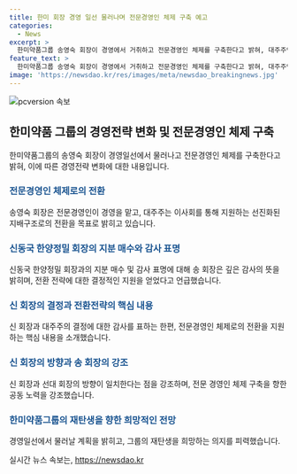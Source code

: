 ```yaml
---
title: 한미 회장 경영 일선 물러나며 전문경영인 체제 구축 예고
categories:
  - News
excerpt: >
  한미약품그룹 송영숙 회장이 경영에서 거취하고 전문경영인 체제를 구축한다고 밝혀, 대주주인 신동국 한양정밀 회장의 결정을 감사히 여기며, 향후 한미의 세대 경영은 전문 경영인에게 맡기고 대주주들은 이사회를 통해 지원하는 지배구조를 추구할 것이라고 전했다. 또한, 신 회장과 대주주 가족이 힘을 합쳐 새로운 한미그룹으로 발전시키겠다고 강조했다.
feature_text: >
  한미약품그룹 송영숙 회장이 경영에서 거취하고 전문경영인 체제를 구축한다고 밝혀, 대주주인 신동국 한양정밀 회장의 결정을 감사히 여기며, 향후 한미의 세대 경영은 전문 경영인에게 맡기고 대주주들은 이사회를 통해 지원하는 지배구조를 추구할 것이라고 전했다. 또한, 신 회장과 대주주 가족이 힘을 합쳐 새로운 한미그룹으로 발전시키겠다고 강조했다.
image: 'https://newsdao.kr/res/images/meta/newsdao_breakingnews.jpg'
---
```


<p><img src="https://newsdao.kr/res/images/meta/newsdao_breakingnews.jpg" alt="pcversion 속보" /></p>

<h2 data-ke-size="size26">한미약품 그룹의 경영전략 변화 및 전문경영인 체제 구축</h2>

<p data-ke-size="size16">한미약품그룹의 송영숙 회장이 경영일선에서 물러나고 전문경영인 체제를 구축한다고 밝혀, 이에 따른 경영전략 변화에 대한 내용입니다.</p>

<h3><b><span style="color: #1a5490;">전문경영인 체제로의 전환</span></b></h3>

<p data-ke-size="size16">송영숙 회장은 전문경영인이 경영을 맡고, 대주주는 이사회를 통해 지원하는 선진화된 지배구조로의 전환을 목표로 밝히고 있습니다.</p>

<h3><b><span style="color: #1a5490;">신동국 한양정밀 회장의 지분 매수와 감사 표명</span></b></h3>

<p data-ke-size="size16">신동국 한양정밀 회장과의 지분 매수 및 감사 표명에 대해 송 회장은 깊은 감사의 뜻을 밝히며, 전환 전략에 대한 결정적인 지원을 얻었다고 언급했습니다.</p>

<h3><b><span style="color: #1a5490;">신 회장의 결정과 전환전략의 핵심 내용</span></b></h3>

<p data-ke-size="size16">신 회장과 대주주의 결정에 대한 감사를 표하는 한편, 전문경영인 체제로의 전환을 지원하는 핵심 내용을 소개했습니다.</p>

<h3><b><span style="color: #1a5490;">신 회장의 방향과 송 회장의 강조</span></b></h3>

<p data-ke-size="size16">신 회장과 선대 회장의 방향이 일치한다는 점을 강조하며, 전문 경영인 체제 구축을 향한 공동 노력을 강조했습니다.</p>

<h3><b><span style="color: #1a5490;">한미약품그룹의 재탄생을 향한 희망적인 전망</span></b></h3>

<p data-ke-size="size16">경영일선에서 물러날 계획을 밝히고, 그룹의 재탄생을 희망하는 의지를 피력했습니다.</p>
실시간 뉴스 속보는, <a href="https://newsdao.kr" rel="dofollow">https://newsdao.kr</a>


